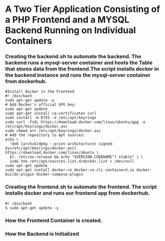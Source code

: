<h1>A Two Tier Application Consisting of a PHP Frontend and a MYSQL Backend Running on Individual Containers</h1>

<h3>Creating the backend.sh to automate the backend. The backend runs a mysql-server container and hosts the Table that stores data from the frontend.The script installs docker in the backend instance and runs the mysql-server container from dockerhub.</h3>

```
#Install Docker in the Frontend
#! /bin/bash
sudo apt-get update -y
# Add Docker's official GPG key:
sudo apt-get update
sudo apt-get install ca-certificates curl
sudo install -m 0755 -d /etc/apt/keyrings
sudo curl -fsSL https://download.docker.com/linux/ubuntu/gpg -o /etc/apt/keyrings/docker.asc
sudo chmod a+r /etc/apt/keyrings/docker.asc
# Add the repository to Apt sources:
echo \
  "deb [arch=$(dpkg --print-architecture) signed-by=/etc/apt/keyrings/docker.asc] https://download.docker.com/linux/ubuntu \
  $(. /etc/os-release && echo "$VERSION_CODENAME") stable" | \
  sudo tee /etc/apt/sources.list.d/docker.list > /dev/null
sudo apt-get update
sudo apt-get install docker-ce docker-ce-cli containerd.io docker-buildx-plugin docker-compose-plugin
```

<h3>Creating the frontend.sh to automate the frontend. The script installs docker and runs our frontend app from dockerhub.</h3>

```
#! /bin/bash
$ sudo apt-get update -y
```

<h3> How the Frontend Container is created.</h3>

<h3> How the Backend is Initialized</h3>
